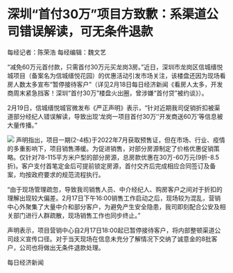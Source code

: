 # 深圳“首付30万”项目方致歉：系渠道公司错误解读，可无条件退款

每经记者：陈荣浩 每经编辑：魏文艺

“减免60万元首付款，只需首付30万元买龙岗3房。”近日，深圳市龙岗区信城缙悦城项目（备案名为信城缙悦花园）的优惠活动引发市场关注，该楼盘还因为现场看房人数太多宣布“暂停接待客户”（详见2月18日每日经济新闻《看房人太多，开发商周末紧急挡客！深圳“首付30万”楼盘火出圈，曾涉嫌“首付贷”被约谈》）。

2月19日，信城缙悦城官微发布《严正声明》表示，“针对近期我司促销折扣被渠道部分经纪人错误解读，导致出现‘龙岗一项目首付30万’‘开发商送60万’等信息被大量传播。”

![](https://inews.gtimg.com/newsapp_bt/0/15676392349/1000)
声明指出，项目一期(2-4栋)于2022年7月获取预售证，但在市场、行业、疫情的多重影响下，项目销售滞缓。为促进销售，对部分房源制定了价格优惠促销策略。仅针对78-115平方米户型的部分房源，总房款优惠在30万-60万元(9折-8.5折)。客户支付首笔定金后可提前锁定房源，首付交齐后完成相应合同签订及备案，均按政府要求的规范流程执行。

“由于现场管理疏忽，导致我司销售人员、中介经纪人、购房客户之间对于折扣的理解出现较大偏差。2月17日下午16:00销售工作启动之后，现场较为混乱，营销中心外聚集了大量中介和部分客户，为避免产生安全隐患，我司即刻配合公安及相关部门进行人群疏散，现场销售工作也同步终止。”

声明表示，项目营销中心自2月17日18:00起已暂停接待客户，将内部整顿渠道公司歧义宣传口径。对于当天现场在信息未充分了解情况下交纳了诚意金的8批客户，公司也将做出无条件退款处理。

每日经济新闻

